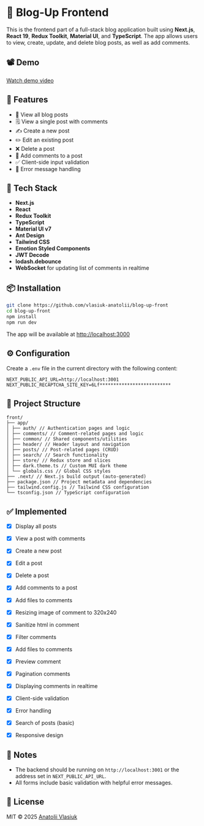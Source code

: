 # 📝 Blog-Up Frontend

This is the frontend part of a full-stack blog application built using **Next.js**, **React 19**, **Redux Toolkit**, **Material UI**, and **TypeScript**. The app allows users to view, create, update, and delete blog posts, as well as add comments.

## 📽️ Demo

[Watch demo video](https://youtu.be/tDdf4KkAD3A)

## 🚀 Features

* 📄 View all blog posts
* 🗒️ View a single post with comments
* ✍️ Create a new post
* ✏️ Edit an existing post
* ❌ Delete a post
* 💬 Add comments to a post
* ✅ Client-side input validation
* 🔔 Error message handling

## 🧰 Tech Stack

* **Next.js**
* **React**
* **Redux Toolkit**
* **TypeScript**
* **Material UI v7**
* **Ant Design**
* **Tailwind CSS**
* **Emotion Styled Components**
* **JWT Decode**
* **lodash.debounce**
* **WebSocket** for updating list of comments in realtime

## 📦 Installation

```bash
git clone https://github.com/vlasiuk-anatolii/blog-up-front
cd blog-up-front
npm install
npm run dev
```

The app will be available at [http://localhost:3000](http://localhost:3000)

## ⚙️ Configuration

Create a `.env` file in the current directory with the following content:

```env
NEXT_PUBLIC_API_URL=http://localhost:3001
NEXT_PUBLIC_RECAPTCHA_SITE_KEY=6Lf**************************
```

## 📁 Project Structure

```
front/
├── app/
│ ├── auth/ // Authentication pages and logic
│ ├── comments/ // Comment-related pages and logic
│ ├── common/ // Shared components/utilities
│ ├── header/ // Header layout and navigation
│ ├── posts/ // Post-related pages (CRUD)
│ ├── search/ // Search functionality
│ ├── store/ // Redux store and slices
│ ├── dark.theme.ts // Custom MUI dark theme
│ └── globals.css // Global CSS styles
├── .next/ // Next.js build output (auto-generated)
├── package.json // Project metadata and dependencies
├── tailwind.config.js // Tailwind CSS configuration
└── tsconfig.json // TypeScript configuration
```

## ✅ Implemented

* [x] Display all posts
* [x] View a post with comments
* [x] Create a new post
* [x] Edit a post
* [x] Delete a post
* [x] Add comments to a post
* [x] Add files to comments
* [x] Resizing image of comment to 320x240
* [x] Sanitize html in comment
* [x] Filter comments
* [x] Add files to comments

* [x] Preview comment
* [x] Pagination comments
* [x] Displaying comments in realtime
* [x] Client-side validation
* [x] Error handling
* [x] Search of posts (basic)
* [x] Responsive design

## 📝 Notes

* The backend should be running on `http://localhost:3001` or the address set in `NEXT_PUBLIC_API_URL`.
* All forms include basic validation with helpful error messages.

## 📄 License

MIT © 2025 [Anatolii Vlasiuk](https://github.com/vlasiuk-anatolii)
